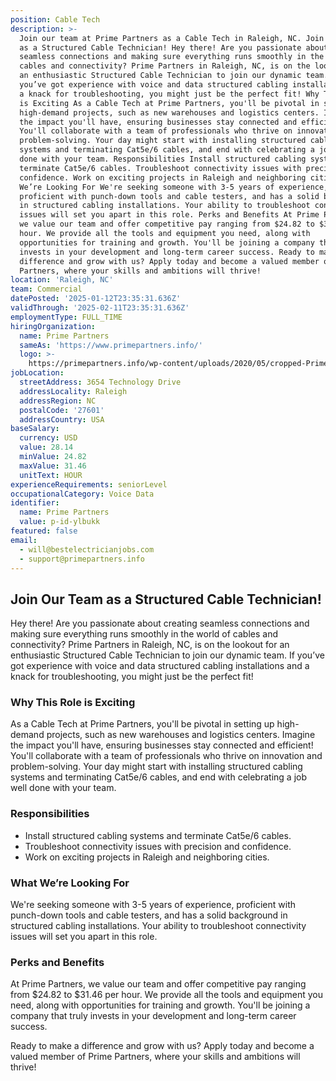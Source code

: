 ```yaml
---
position: Cable Tech
description: >-
  Join our team at Prime Partners as a Cable Tech in Raleigh, NC. Join Our Team
  as a Structured Cable Technician! Hey there! Are you passionate about creating
  seamless connections and making sure everything runs smoothly in the world of
  cables and connectivity? Prime Partners in Raleigh, NC, is on the lookout for
  an enthusiastic Structured Cable Technician to join our dynamic team. If
  you’ve got experience with voice and data structured cabling installations and
  a knack for troubleshooting, you might just be the perfect fit! Why This Role
  is Exciting As a Cable Tech at Prime Partners, you'll be pivotal in setting up
  high-demand projects, such as new warehouses and logistics centers. Imagine
  the impact you'll have, ensuring businesses stay connected and efficient!
  You'll collaborate with a team of professionals who thrive on innovation and
  problem-solving. Your day might start with installing structured cabling
  systems and terminating Cat5e/6 cables, and end with celebrating a job well
  done with your team. Responsibilities Install structured cabling systems and
  terminate Cat5e/6 cables. Troubleshoot connectivity issues with precision and
  confidence. Work on exciting projects in Raleigh and neighboring cities. What
  We’re Looking For We're seeking someone with 3-5 years of experience,
  proficient with punch-down tools and cable testers, and has a solid background
  in structured cabling installations. Your ability to troubleshoot connectivity
  issues will set you apart in this role. Perks and Benefits At Prime Partners,
  we value our team and offer competitive pay ranging from $24.82 to $31.46 per
  hour. We provide all the tools and equipment you need, along with
  opportunities for training and growth. You'll be joining a company that truly
  invests in your development and long-term career success. Ready to make a
  difference and grow with us? Apply today and become a valued member of Prime
  Partners, where your skills and ambitions will thrive!
location: 'Raleigh, NC'
team: Commercial
datePosted: '2025-01-12T23:35:31.636Z'
validThrough: '2025-02-11T23:35:31.636Z'
employmentType: FULL_TIME
hiringOrganization:
  name: Prime Partners
  sameAs: 'https://www.primepartners.info/'
  logo: >-
    https://primepartners.info/wp-content/uploads/2020/05/cropped-Prime-Partners-Logo-NO-BG-1-1.png
jobLocation:
  streetAddress: 3654 Technology Drive
  addressLocality: Raleigh
  addressRegion: NC
  postalCode: '27601'
  addressCountry: USA
baseSalary:
  currency: USD
  value: 28.14
  minValue: 24.82
  maxValue: 31.46
  unitText: HOUR
experienceRequirements: seniorLevel
occupationalCategory: Voice Data
identifier:
  name: Prime Partners
  value: p-id-ylbukk
featured: false
email:
  - will@bestelectricianjobs.com
  - support@primepartners.info
---
```




## Join Our Team as a Structured Cable Technician!

Hey there! Are you passionate about creating seamless connections and making sure everything runs smoothly in the world of cables and connectivity? Prime Partners in Raleigh, NC, is on the lookout for an enthusiastic Structured Cable Technician to join our dynamic team. If you’ve got experience with voice and data structured cabling installations and a knack for troubleshooting, you might just be the perfect fit!

### Why This Role is Exciting

As a Cable Tech at Prime Partners, you'll be pivotal in setting up high-demand projects, such as new warehouses and logistics centers. Imagine the impact you'll have, ensuring businesses stay connected and efficient! You'll collaborate with a team of professionals who thrive on innovation and problem-solving. Your day might start with installing structured cabling systems and terminating Cat5e/6 cables, and end with celebrating a job well done with your team.

### Responsibilities

- Install structured cabling systems and terminate Cat5e/6 cables.
- Troubleshoot connectivity issues with precision and confidence.
- Work on exciting projects in Raleigh and neighboring cities.

### What We’re Looking For

We're seeking someone with 3-5 years of experience, proficient with punch-down tools and cable testers, and has a solid background in structured cabling installations. Your ability to troubleshoot connectivity issues will set you apart in this role.

### Perks and Benefits

At Prime Partners, we value our team and offer competitive pay ranging from $24.82 to $31.46 per hour. We provide all the tools and equipment you need, along with opportunities for training and growth. You'll be joining a company that truly invests in your development and long-term career success.

Ready to make a difference and grow with us? Apply today and become a valued member of Prime Partners, where your skills and ambitions will thrive!